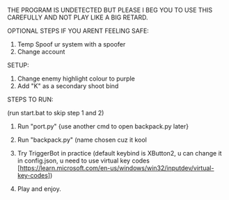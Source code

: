 THE PROGRAM IS UNDETECTED BUT PLEASE I BEG YOU TO USE THIS CAREFULLY AND NOT PLAY LIKE A BIG RETARD.

OPTIONAL STEPS IF YOU ARENT FEELING SAFE:

1. Temp Spoof ur system with a spoofer
2. Change account




SETUP:

1. Change enemy highlight colour to purple
2. Add "K" as a secondary shoot bind




STEPS TO RUN:

(run start.bat to skip step 1 and 2)

1. Run "port.py" {use another cmd to open backpack.py later}
                                                            
2. Run "backpack.py" (name chosen cuz it kool

3. Try TriggerBot in practice (default keybind is XButton2, u can change it in config.json, u need to use virtual key codes
[https://learn.microsoft.com/en-us/windows/win32/inputdev/virtual-key-codes])

4. Play and enjoy.                     

